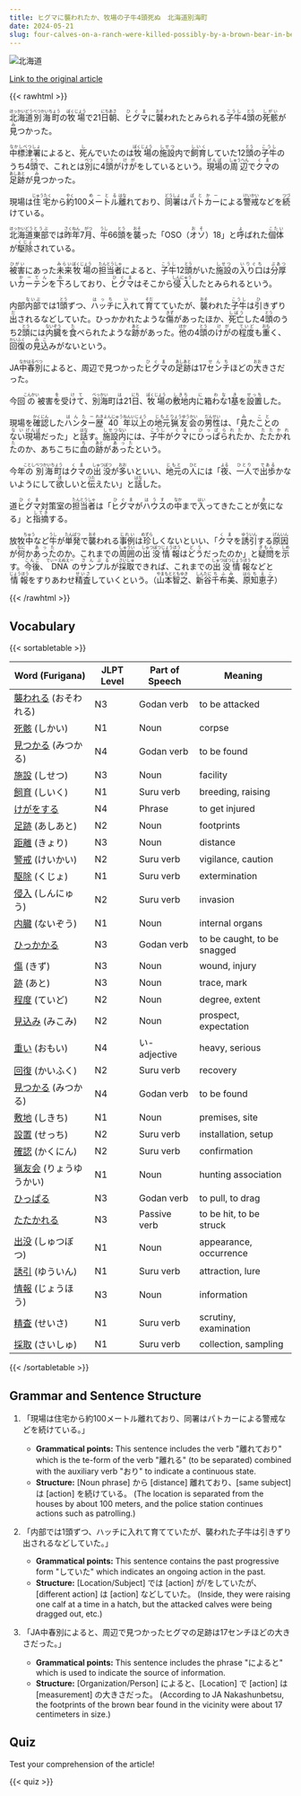 ```yaml
---
title: ヒグマに襲われたか、牧場の子牛4頭死ぬ　北海道別海町
date: 2024-05-21
slug: four-calves-on-a-ranch-were-killed-possibly-by-a-brown-bear-in-betsukai-town-hokkaido
---
```


![北海道](https://www.asahicom.jp/imgopt/img/0f1011d395/comm_L/AS20240521002931.jpg "北海道")

[Link to the original article](https://asahi.com/articles/ASS5P2HBSS5PIIPE01TM.html?iref=comtop_7_04)

{{< rawhtml >}}
<p><ruby>北海道<rt>ほっかいどう</rt></ruby><ruby>別海町<rt>べつかいちょう</rt></ruby>の<ruby>牧場<rt>ぼくじょう</rt></ruby>で21<ruby>日<rt>にち</rt></ruby><ruby>朝<rt>あさ</rt></ruby>、<ruby>ヒグマ<rt>ひぐま</rt></ruby>に<ruby>襲<rt>おそ</rt></ruby>われたとみられる<ruby>子牛<rt>こうし</rt></ruby>4<ruby>頭<rt>とう</rt></ruby>の<ruby>死骸<rt>しがい</rt></ruby>が<ruby>見<rt>み</rt></ruby>つかった。</p>

<p><ruby>中標津署<rt>なかしべつしょ</rt></ruby>によると、<ruby>死<rt>し</rt></ruby>んでいたのは<ruby>牧場<rt>ぼくじょう</rt></ruby>の<ruby>施設<rt>しせつ</rt></ruby>内で<ruby>飼育<rt>しいく</rt></ruby>していた12<ruby>頭<rt>とう</rt></ruby>の<ruby>子牛<rt>こうし</rt></ruby>のうち4<ruby>頭<rt>とう</rt></ruby>で、これとは<ruby>別<rt>べつ</rt></ruby>に4<ruby>頭<rt>とう</rt></ruby>が<ruby>けが<rt>けが</rt></ruby>をしているという。<ruby>現場<rt>げんば</rt></ruby>の<ruby>周辺<rt>しゅうへん</rt></ruby>で<ruby>クマ<rt>くま</rt></ruby>の<ruby>足跡<rt>あしあと</rt></ruby>が<ruby>見<rt>み</rt></ruby>つかった。</p>

<p>現場は<ruby>住宅<rt>じゅうたく</rt></ruby>から<ruby>約<rt>やく</rt></ruby>100<ruby>メートル<rt>めーとる</rt></ruby><ruby>離<rt>はな</rt></ruby>れており、<ruby>同署<rt>どうしょ</rt></ruby>は<ruby>パトカー<rt>ぱとかー</rt></ruby>による<ruby>警戒<rt>けいかい</rt></ruby>などを<ruby>続<rt>つづ</rt></ruby>けている。</p>

<p><ruby>北海道<rt>ほっかいどう</rt></ruby><ruby>東部<rt>とうぶ</rt></ruby>では<ruby>昨年<rt>さくねん</rt></ruby>7<ruby>月<rt>がつ</rt></ruby>、<ruby>牛<rt>うし</rt></ruby>66<ruby>頭<rt>とう</rt></ruby>を<ruby>襲<rt>おそ</rt></ruby>った「OSO（<ruby>オソ<rt>おそ</rt></ruby>）18」と<ruby>呼<rt>よ</rt></ruby>ばれた<ruby>個体<rt>こたい</rt></ruby>が<ruby>駆除<rt>くじょ</rt></ruby>されている。</p>

<p><ruby>被害<rt>ひがい</rt></ruby>にあった<ruby>未来<rt>みらい</rt></ruby><ruby>牧場<rt>ぼくじょう</rt></ruby>の<ruby>担当者<rt>たんとうしゃ</rt></ruby>によると、<ruby>子牛<rt>こうし</rt></ruby>12<ruby>頭<rt>とう</rt></ruby>がいた<ruby>施設<rt>しせつ</rt></ruby>の<ruby>入り口<rt>いりぐち</rt></ruby>は<ruby>分厚<rt>ぶあつ</rt></ruby>い<ruby>カーテン<rt>かーてん</rt></ruby>を<ruby>下<rt>お</rt></ruby>ろしており、<ruby>ヒグマ<rt>ひぐま</rt></ruby>はそこから<ruby>侵入<rt>しんにゅう</rt></ruby>したとみられるという。</p>

<p>内部<ruby>内部<rt>ないぶ</rt></ruby>では1<ruby>頭<rt>とう</rt></ruby>ずつ、<ruby>ハッチ<rt>はっち</rt></ruby>に<ruby>入<rt>い</rt></ruby>れて<ruby>育<rt>そだ</rt></ruby>てていたが、<ruby>襲<rt>おそ</rt></ruby>われた<ruby>子牛<rt>こうし</rt></ruby>は<ruby>引<rt>ひ</rt></ruby>きずり<ruby>出<rt>だ</rt></ruby>されるなどしていた。ひっかかれたような<ruby>傷<rt>きず</rt></ruby>があったほか、<ruby>死亡<rt>しぼう</rt></ruby>した4<ruby>頭<rt>とう</rt></ruby>のうち2<ruby>頭<rt>とう</rt></ruby>には<ruby>内臓<rt>ないぞう</rt></ruby>を<ruby>食<rt>た</rt></ruby>べられたような<ruby>跡<rt>あと</rt></ruby>があった。<ruby>他<rt>ほか</rt></ruby>の4<ruby>頭<rt>とう</rt></ruby>の<ruby>けが<rt>けが</rt></ruby>の<ruby>程度<rt>ていど</rt></ruby>も<ruby>重<rt>おも</rt></ruby>く、<ruby>回復<rt>かいふく</rt></ruby>の<ruby>見込<rt>みこ</rt></ruby>みがないという。</p>

<p>JA<ruby>中春別<rt>なかはるべつ</rt></ruby>によると、周辺で見つかった<ruby>ヒグマ<rt>ひぐま</rt></ruby>の<ruby>足跡<rt>あしあと</rt></ruby>は17<ruby>センチ<rt>せんち</rt></ruby>ほどの<ruby>大<rt>おお</rt></ruby>きさだった。</p>

<p>今回<ruby>の<rt>こんかい</rt></ruby>被害<ruby>を<rt>を</rt></ruby>受<ruby>けて<rt>けて</rt></ruby>、<ruby>別海<rt>べっかい</rt></ruby>町<ruby>は<rt>は</rt></ruby>21<ruby>日<rt>にち</rt></ruby>、<ruby>牧場<rt>ぼくじょう</rt></ruby>の<ruby>敷地<rt>しきち</rt></ruby>内<ruby>に<rt>に</rt></ruby>箱<ruby>わな<rt>わな</rt></ruby>1<ruby>基<rt>き</rt></ruby>を<ruby>設置<rt>せっち</rt></ruby>した。</p>

<p>現場を<ruby>確認<rt>かくにん</rt></ruby>した<ruby>ハンター<rt>はんたー</rt><ruby>歴<rt>れき</rt>40<rt>よんじゅう</rt><ruby>年<rt>ねん</rt>以上<rt>いじょう</rt>の<ruby>地元<rt>じもと</rt><ruby>猟友会<rt>りょうゆうかい</rt>の<ruby>男性<rt>だんせい</rt>は、「<ruby>見<rt>み</rt>た<ruby>こと<rt>こと</rt>の<ruby>ない<rt>ない</rt><ruby>現場<rt>げんば</rt>だった」と<ruby>話<rt>はな</rt>す。<ruby>施設<rt>しせつ</rt>内<rt>ない</rt>には、<ruby>子牛<rt>こうし</rt>が<ruby>クマ<rt>くま</rt>に<ruby>ひっぱられた<rt>ひっぱられた</rt>か、<ruby>たたかれた<rt>たたかれた</rt>のか、あちこちに<ruby>血<rt>ち</rt>の<ruby>跡<rt>あと</rt>が<ruby>あった<rt>あった</rt>という。</p>

<p>今年<ruby>の<rt>ことし</rt></ruby><ruby>別海町<rt>べつかいちょう</rt></ruby>は<ruby>クマ<rt>くま</rt></ruby>の<ruby>出没<rt>しゅつぼつ</rt></ruby>が<ruby>多<rt>おお</rt></ruby>いといい、<ruby>地元<rt>じもと</rt></ruby>の<ruby>人<rt>ひと</rt></ruby>には「<ruby>夜<rt>よる</rt></ruby>、<ruby>一人<rt>ひとり</rt></ruby>で<ruby>出歩<rt>である</rt></ruby>かないようにして<ruby>欲<rt>ほ</rt></ruby>しいと<ruby>伝<rt>つた</rt></ruby>えたい」と<ruby>話<rt>はな</rt></ruby>した。</p>

<p>道<ruby>ヒグマ<rt>ひぐま</rt></ruby>対策室の<ruby>担当者<rt>たんとうしゃ</rt></ruby>は「<ruby>ヒグマ<rt>ひぐま</rt></ruby>が<ruby>ハウス<rt>はうす</rt></ruby>の<ruby>中<rt>なか</rt></ruby>まで<ruby>入<rt>はい</rt></ruby>ってきたことが<ruby>気<rt>き</rt></ruby>になる」と<ruby>指摘<rt>してき</rt></ruby>する。</p>

<p>放牧<ruby>中<rt>ちゅう</rt></ruby>など<ruby>牛<rt>うし</rt></ruby>が<ruby>単発<rt>たんぱつ</rt></ruby>で<ruby>襲<rt>おそ</rt></ruby>われる<ruby>事例<rt>じれい</rt></ruby>は<ruby>珍<rt>めずら</rt></ruby>しくないといい、「<ruby>クマ<rt>くま</rt></ruby>を<ruby>誘引<rt>ゆういん</rt></ruby>する<ruby>原因<rt>げんいん</rt></ruby>が<ruby>何<rt>なに</rt></ruby>か<ruby>あった<rt>あった</rt></ruby>のか。これまでの<ruby>周囲<rt>しゅうい</rt></ruby>の<ruby>出没<rt>しゅつぼつ</rt></ruby><ruby>情報<rt>じょうほう</rt></ruby>は<ruby>どう<rt>どう</rt></ruby>だったのか」と<ruby>疑問<rt>ぎもん</rt></ruby>を<ruby>示<rt>しめ</rt></ruby>す。<ruby>今後<rt>こんご</rt></ruby>、<ruby>DNA<rt>でぃーえぬえー</rt></ruby>の<ruby>サンプル<rt>さんぷる</rt></ruby>が<ruby>採取<rt>さいしゅ</rt></ruby>できれば、これまでの<ruby>出没<rt>しゅつぼつ</rt></ruby><ruby>情報<rt>じょうほう</rt></ruby>などと<ruby>情報<rt>じょうほう</rt></ruby>をすりあわせ<ruby>精査<rt>せいさ</rt></ruby>していくという。（<ruby>山本<rt>やまもと</rt></ruby><ruby>智之<rt>ともゆき</rt></ruby>、<ruby>新谷<rt>しんたに</rt></ruby><ruby>千布美<rt>ちふみ</rt></ruby>、<ruby>原<rt>はら</rt></ruby><ruby>知恵子<rt>ちえこ</rt></ruby>）</p>
{{< /rawhtml >}}

## Vocabulary


{{< sortabletable >}}

| Word (Furigana) | JLPT Level | Part of Speech | Meaning |
|-----------------|------------|---------------|---------|
|[襲われる](https://jisho.org/search/%E8%A5%B2%E3%82%8F%E3%82%8C%E3%82%8B) (おそわれる)| N3 | Godan verb | to be attacked |
|[死骸](https://jisho.org/search/%E6%AD%BB%E9%AA%B8) (しかい)| N1 | Noun | corpse |
|[見つかる](https://jisho.org/search/%E8%A6%8B%E3%81%A4%E3%81%8B%E3%82%8B) (みつかる)| N4 | Godan verb | to be found |
|[施設](https://jisho.org/search/%E6%96%BD%E8%A8%AD) (しせつ)| N3 | Noun | facility |
|[飼育](https://jisho.org/search/%E9%A3%BC%E8%82%B2) (しいく)| N1 | Suru verb | breeding, raising |
|[けがをする](https://jisho.org/search/%E3%81%91%E3%81%8C%E3%82%92%E3%81%99%E3%82%8B)| N4 | Phrase | to get injured |
|[足跡](https://jisho.org/search/%E8%B6%B3%E8%B7%A1) (あしあと)| N2 | Noun | footprints |
|[距離](https://jisho.org/search/%E8%B7%9D%E9%9B%A2) (きょり)| N3 | Noun | distance |
|[警戒](https://jisho.org/search/%E8%AD%A6%E6%88%92) (けいかい)| N2 | Suru verb | vigilance, caution |
|[駆除](https://jisho.org/search/%E9%A7%86%E9%99%A4) (くじょ)| N1 | Suru verb | extermination |
|[侵入](https://jisho.org/search/%E4%BE%B5%E5%85%A5) (しんにゅう)| N2 | Suru verb | invasion |
|[内臓](https://jisho.org/search/%E5%86%85%E8%87%93) (ないぞう)| N1 | Noun | internal organs |
|[ひっかかる](https://jisho.org/search/%E3%81%B2%E3%81%A3%E3%81%8B%E3%81%8B%E3%82%8B)| N3 | Godan verb | to be caught, to be snagged |
|[傷](https://jisho.org/search/%E5%82%B7) (きず)| N3 | Noun | wound, injury |
|[跡](https://jisho.org/search/%E8%B7%A1) (あと)| N3 | Noun | trace, mark |
|[程度](https://jisho.org/search/%E7%A8%8B%E5%BA%A6) (ていど)| N2 | Noun | degree, extent |
|[見込み](https://jisho.org/search/%E8%A6%8B%E8%BE%BC%E3%81%BF) (みこみ)| N2 | Noun | prospect, expectation |
|[重い](https://jisho.org/search/%E9%87%8D%E3%81%84) (おもい)| N4 | い-adjective | heavy, serious |
|[回復](https://jisho.org/search/%E5%9B%9E%E5%BE%A9) (かいふく)| N2 | Suru verb | recovery |
|[見つかる](https://jisho.org/search/%E8%A6%8B%E3%81%A4%E3%81%8B%E3%82%8B) (みつかる)| N4 | Godan verb | to be found |
|[敷地](https://jisho.org/search/%E6%95%B7%E5%9C%B0) (しきち)| N1 | Noun | premises, site |
|[設置](https://jisho.org/search/%E8%A8%AD%E7%BD%AE) (せっち)| N2 | Suru verb | installation, setup |
|[確認](https://jisho.org/search/%E7%A2%BA%E8%AA%8D) (かくにん)| N2 | Suru verb | confirmation |
|[猟友会](https://jisho.org/search/%E7%8C%9F%E5%8F%8B%E4%BC%9A) (りょうゆうかい)| N1 | Noun | hunting association |
|[ひっぱる](https://jisho.org/search/%E3%81%B2%E3%81%A3%E3%81%B1%E3%82%8B)| N3 | Godan verb | to pull, to drag |
|[たたかれる](https://jisho.org/search/%E3%81%9F%E3%81%9F%E3%81%8B%E3%82%8C%E3%82%8B)| N3 | Passive verb | to be hit, to be struck |
|[出没](https://jisho.org/search/%E5%87%BA%E6%B2%A1) (しゅつぼつ)| N1 | Noun | appearance, occurrence |
|[誘引](https://jisho.org/search/%E8%AA%98%E5%BC%95) (ゆういん)| N1 | Suru verb | attraction, lure |
|[情報](https://jisho.org/search/%E6%83%85%E5%A0%B1) (じょうほう)| N3 | Noun | information |
|[精査](https://jisho.org/search/%E7%B2%BE%E6%9F%BB) (せいさ)| N1 | Suru verb | scrutiny, examination |
|[採取](https://jisho.org/search/%E6%8E%A1%E5%8F%96) (さいしゅ)| N1 | Suru verb | collection, sampling |

{{< /sortabletable >}}


## Grammar and Sentence Structure

1. 「現場は住宅から約100メートル離れており、同署はパトカーによる警戒などを続けている。」
   - **Grammatical points:** This sentence includes the verb "離れており" which is the te-form of the verb "離れる" (to be separated) combined with the auxiliary verb "おり" to indicate a continuous state.
   - **Structure:** [Noun phrase] から [distance] 離れており、[same subject] は [action] を続けている。 (The location is separated from the houses by about 100 meters, and the police station continues actions such as patrolling.)

2. 「内部では1頭ずつ、ハッチに入れて育てていたが、襲われた子牛は引きずり出されるなどしていた。」
   - **Grammatical points:** This sentence contains the past progressive form "していた" which indicates an ongoing action in the past.
   - **Structure:** [Location/Subject] では [action] が/をしていたが、[different action] は [action] などしていた。 (Inside, they were raising one calf at a time in a hatch, but the attacked calves were being dragged out, etc.)

3. 「JA中春別によると、周辺で見つかったヒグマの足跡は17センチほどの大きさだった。」
   - **Grammatical points:** This sentence includes the phrase "によると" which is used to indicate the source of information.
   - **Structure:** [Organization/Person] によると、[Location] で [action] は [measurement] の大きさだった。 (According to JA Nakashunbetsu, the footprints of the brown bear found in the vicinity were about 17 centimeters in size.)

## Quiz

Test your comprehension of the article!

{{< quiz >}}